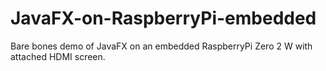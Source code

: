 # JavaFX-on-RaspberryPi-embedded
Bare bones demo of JavaFX on an embedded  RaspberryPi Zero 2 W with attached HDMI screen.
